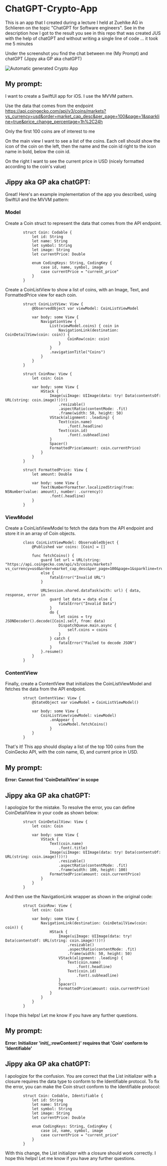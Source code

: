 # ChatGPT-Crypto-App
This is an app that I created during a lecture I held at Zuehlke AG in Schlieren on the topic "ChatGPT for Software engineers". See in the description how I got to the result you see in this repo that was created JUS with the help of chatGPT and without writing a single line of code ... it took me 5 minutes

Under the screenshot you find the chat between me (My Prompt) and chatGPT (Jippy aka GP aka chatGPT)

![Automatic generated Crypto App](./screen.png)

## My prompt:
I want to create a SwiftUI app for iOS. I use the MVVM pattern.

Use the data that comes from the endpoint  https://api.coingecko.com/api/v3/coins/markets?vs_currency=usd&order=market_cap_desc&per_page=100&page=1&sparkline=true&price_change_percentage=1h%2C24h

Only the first 100 coins are of interest to me

On the main view I want to see a list of the coins. Each cell should show the icon of the coin on the left, then the name and the coin id right to the icon name in bold, below the coin id.

On the right I want to see the current price in USD (nicely formatted according to the coin's value)

## Jippy aka GP aka chatGPT:
Great! Here's an example implementation of the app you described, using SwiftUI and the MVVM pattern:

### Model
Create a Coin struct to represent the data that comes from the API endpoint.

            struct Coin: Codable {
                let id: String
                let name: String
                let symbol: String
                let image: String
                let currentPrice: Double
                
                enum CodingKeys: String, CodingKey {
                    case id, name, symbol, image
                    case currentPrice = "current_price"
                }
            }


Create a CoinListView to show a list of coins, with an Image, Text, and FormattedPrice view for each coin.

            struct CoinListView: View {
                @ObservedObject var viewModel: CoinListViewModel
                
                var body: some View {
                    NavigationView {
                        List(viewModel.coins) { coin in
                            NavigationLink(destination: CoinDetailView(coin: coin)) {
                                CoinRow(coin: coin)
                            }
                        }
                        .navigationTitle("Coins")
                    }
                }
            }

            struct CoinRow: View {
                let coin: Coin
                
                var body: some View {
                    HStack {
                        Image(uiImage: UIImage(data: try! Data(contentsOf: URL(string: coin.image)!))!)
                            .resizable()
                            .aspectRatio(contentMode: .fit)
                            .frame(width: 50, height: 50)
                        VStack(alignment: .leading) {
                            Text(coin.name)
                                .font(.headline)
                            Text(coin.id)
                                .font(.subheadline)
                        }
                        Spacer()
                        FormattedPrice(amount: coin.currentPrice)
                    }
                }
            }

            struct FormattedPrice: View {
                let amount: Double
                
                var body: some View {
                    Text(NumberFormatter.localizedString(from: NSNumber(value: amount), number: .currency))
                        .font(.headline)
                }
            }


### ViewModel
Create a CoinListViewModel to fetch the data from the API endpoint and store it in an array of Coin objects.

            class CoinListViewModel: ObservableObject {
                @Published var coins: [Coin] = []
                
                func fetchCoins() {
                    guard let url = URL(string: "https://api.coingecko.com/api/v3/coins/markets?vs_currency=usd&order=market_cap_desc&per_page=100&page=1&sparkline=true&price_change_percentage=1h%2C24h") 
                    else {
                        fatalError("Invalid URL")
                    }
                    
                    URLSession.shared.dataTask(with: url) { data, response, error in
                        guard let data = data else {
                            fatalError("Invalid Data")
                        }
                        do {
                            let coins = try JSONDecoder().decode([Coin].self, from: data)
                            DispatchQueue.main.async {
                                self.coins = coins
                            }
                        } catch {
                            fatalError("Failed to decode JSON")
                        }
                    }.resume()
                }
            }


### ContentView
Finally, create a ContentView that initializes the CoinListViewModel and fetches the data from the API endpoint.

            struct ContentView: View {
                @StateObject var viewModel = CoinListViewModel()
                
                var body: some View {
                    CoinListView(viewModel: viewModel)
                        .onAppear {
                            viewModel.fetchCoins()
                        }
                }
            }

That's it! This app should display a list of the top 100 coins from the CoinGecko API, with the coin name, ID, and current price in USD.



## My prompt:
**Error: Cannot find 'CoinDetailView' in scope**

## Jippy aka GP aka chatGPT:
I apologize for the mistake. To resolve the error, you can define CoinDetailView in your code as shown below:

            struct CoinDetailView: View {
                let coin: Coin
                
                var body: some View {
                    VStack {
                        Text(coin.name)
                            .font(.title)
                        Image(uiImage: UIImage(data: try! Data(contentsOf: URL(string: coin.image)!))!)
                            .resizable()
                            .aspectRatio(contentMode: .fit)
                            .frame(width: 100, height: 100)
                        FormattedPrice(amount: coin.currentPrice)
                    }
                }
            }

And then use the NavigationLink wrapper as shown in the original code:

            struct CoinRow: View {
                let coin: Coin
                
                var body: some View {
                    NavigationLink(destination: CoinDetailView(coin: coin)) {
                        HStack {
                            Image(uiImage: UIImage(data: try! Data(contentsOf: URL(string: coin.image)!))!)
                                .resizable()
                                .aspectRatio(contentMode: .fit)
                                .frame(width: 50, height: 50)
                            VStack(alignment: .leading) {
                                Text(coin.name)
                                    .font(.headline)
                                Text(coin.id)
                                    .font(.subheadline)
                            }
                            Spacer()
                            FormattedPrice(amount: coin.currentPrice)
                        }
                    }
                }
            }

I hope this helps! Let me know if you have any further questions.


## My prompt:
**Error: Initializer 'init(_:rowContent:)' requires that 'Coin' conform to 'Identifiable'**



## Jippy aka GP aka chatGPT:
I apologize for the confusion. You are correct that the List initializer with a closure requires the data type to conform to the Identifiable protocol. To fix the error, you can make the Coin struct conform to the Identifiable protocol:

            struct Coin: Codable, Identifiable {
                let id: String
                let name: String
                let symbol: String
                let image: String
                let currentPrice: Double
                
                enum CodingKeys: String, CodingKey {
                    case id, name, symbol, image
                    case currentPrice = "current_price"
                }
            }


With this change, the List initializer with a closure should work correctly. I hope this helps! Let me know if you have any further questions.



